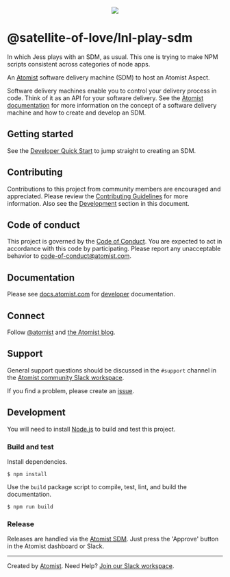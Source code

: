 <p align="center">
  <img src="https://images.atomist.com/sdm/SDM-Logo-Dark.png">
</p>

# @satellite-of-love/lnl-play-sdm

In which Jess plays with an SDM, as usual. This one is trying to make NPM scripts consistent across categories of node apps.

An [Atomist][atomist] software delivery machine
(SDM) to host an Atomist Aspect.

Software delivery machines enable you to control your delivery process
in code.  Think of it as an API for your software delivery.  See the
[Atomist documentation][atomist-doc] for more information on the
concept of a software delivery machine and how to create and develop
an SDM.

[atomist-doc]: https://docs.atomist.com/ (Atomist Documentation)

## Getting started

See the [Developer Quick Start][atomist-quick] to jump straight to
creating an SDM.

[atomist-quick]: https://docs.atomist.com/quick-start/ (Atomist - Developer Quick Start)

## Contributing

Contributions to this project from community members are encouraged
and appreciated. Please review the [Contributing
Guidelines](CONTRIBUTING.md) for more information. Also see the
[Development](#development) section in this document.

## Code of conduct

This project is governed by the [Code of
Conduct](CODE_OF_CONDUCT.md). You are expected to act in accordance
with this code by participating. Please report any unacceptable
behavior to code-of-conduct@atomist.com.

## Documentation

Please see [docs.atomist.com][atomist-doc] for
[developer][atomist-doc-sdm] documentation.

[atomist-doc-sdm]: https://docs.atomist.com/developer/sdm/ (Atomist Documentation - SDM Developer)

## Connect

Follow [@atomist][atomist-twitter] and [the Atomist blog][atomist-blog].

[atomist-twitter]: https://twitter.com/atomist (Atomist on Twitter)
[atomist-blog]: https://blog.atomist.com/ (The Official Atomist Blog)

## Support

General support questions should be discussed in the `#support`
channel in the [Atomist community Slack workspace][slack].

If you find a problem, please create an [issue][].

[issue]: https://github.com/atomist-seeds/empty-sdm/issues

## Development

You will need to install [Node.js][node] to build and test this
project.

[node]: https://nodejs.org/ (Node.js)

### Build and test

Install dependencies.

```
$ npm install
```

Use the `build` package script to compile, test, lint, and build the
documentation.

```
$ npm run build
```

### Release

Releases are handled via the [Atomist SDM][atomist-sdm].  Just press
the 'Approve' button in the Atomist dashboard or Slack.

[atomist-sdm]: https://github.com/atomist/atomist-sdm (Atomist Software Delivery Machine)

---

Created by [Atomist][atomist].
Need Help?  [Join our Slack workspace][slack].

[atomist]: https://atomist.com/ (Atomist - How Teams Deliver Software)
[slack]: https://join.atomist.com/ (Atomist Community Slack)
